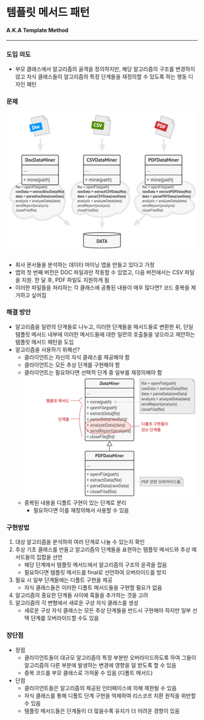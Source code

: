 # 템플릿 메서드 패턴
#### A.K.A Template Method

---
### 도입 의도
- 부모 클래스에서 알고리즘의 골격을 정의하지만, 해당 알고리즘의 구조를 변경하지 않고 자식 클래스들이 알고리즘의 특정 단계들을 재정의할 수 있도록 하는 행동 디자인 패턴

### 문제
![문서 분석 프로그램이 점점 더 많은 문서를 지원함.png](dataminer.png)
- 회사 문서들을 분석하는 데이터 마이닝 앱을 만들고 있다고 가정
- 앱의 첫 번째 버전은 DOC 파일과만 작동할 수 있었고, 다음 버전에서는 CSV 파일을 지원. 한 달 후, PDF 파일도 지원하게 됨
- 이러한 파일들을 처리하는 각 클래스에 공통된 내용이 매우 많다면? 코드 중복을 제거하고 싶어짐

### 해결 방안
- 알고리즘을 일련의 단계들로 나누고, 이러한 단계들을 메서드들로 변환한 뒤, 단일 템플릿 메서드 내부에 이러한 메서드들에 대한 일련의 호출들을 넣으라고 제안하는 템플릿 메서드 패턴을 도입
- 알고리즘을 사용하기 위해선?
  - 클라이언트는 자신의 자식 클래스를 제공해야 함
  - 클라이언트는 모든 추상 단계를 구현해야 함
  - 클라이언트는 필요하다면 선택적 단계 중 일부를 재정의해야 함
![공통된 기능을 템플릿 메서드를 가진 인터페이스로 추출한다.png](dataminer-interface.png)
  - 중복된 내용을 디폴트 구현이 있는 단계로 분리
    - 필요하다면 이를 재정의해서 사용할 수 있음

### 구현방법
1. 대상 알고리즘을 분석하여 여러 단계로 나눌 수 있는지 확인
2. 추상 기초 클래스를 만들고 알고리즘의 단계들을 표현하는 템플릿 메서드와 추상 메서드들의 집합을 선언
   - 해당 단계에서 템플릿 메서드에서 알고리즘의 구조의 윤곽을 잡음
   - 필요하다면 템플릿 메서드를 final로 선언하여 오버라이드를 방지
3. 필요 시 일부 단계들에는 디폴트 구현을 제공
   - 자식 클래스들은 이러한 디폴트 메서드들을 구현할 필요가 없음
4. 알고리즘의 중요한 단계들 사이에 훅들을 추가하는 것을 고려
5. 알고리즘의 각 변형에서 새로운 구상 자식 클래스를 생성
    - 새로운 구상 자식 클래스는 모든 추상 단계들을 반드시 구현해야 하지만 일부 선택 단계를 오버라이드할 수도 있음

### 장단점
- 장점
  - 클라이언트들이 대규모 알고리즘의 특정 부분만 오버라이드하도록 하여 그들이 알고리즘의 다른 부분에 발생하는 변경에 영향을 덜 받도록 할 수 있음
  - 중복 코드를 부모 클래스로 가져올 수 있음 (디폴트 메서드)
- 단점
  - 클라이언트들은 알고리즘의 제공된 인터페이스에 의해 제한될 수 있음
  - 자식 클래스를 통해 디폴트 단계 구현을 억제하여 리스코프 치환 원칙을 위반할 수 있음
  - 템플릿 메서드들은 단계들이 더 많을수록 유지가 더 어려운 경향이 있음